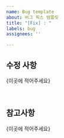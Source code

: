 ```yaml
---
name: Bug template
about: 버그 픽스 템플릿
title: "[Fix] : "
labels: bug
assignees: ''

---
```


## 수정 사항

{이곳에 적어주세요}

<br/>

## 참고사항

{이곳에 적어주세요}
